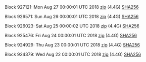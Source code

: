 Block 927121: Mon Aug 27 00:00:01 UTC 2018 [zip](https://dash-bootstrap.ams3.digitaloceanspaces.com/mainnet/2018-08-27/bootstrap.dat.zip) (4.4G) [SHA256](https://dash-bootstrap.ams3.digitaloceanspaces.com/mainnet/2018-08-27/sha256.txt)

Block 926571: Sun Aug 26 00:00:01 UTC 2018 [zip](https://dash-bootstrap.ams3.digitaloceanspaces.com/mainnet/2018-08-26/bootstrap.dat.zip) (4.4G) [SHA256](https://dash-bootstrap.ams3.digitaloceanspaces.com/mainnet/2018-08-26/sha256.txt)

Block 926023: Sat Aug 25 00:00:02 UTC 2018 [zip](https://dash-bootstrap.ams3.digitaloceanspaces.com/mainnet/2018-08-25/bootstrap.dat.zip) (4.4G) [SHA256](https://dash-bootstrap.ams3.digitaloceanspaces.com/mainnet/2018-08-25/sha256.txt)

Block 925476: Fri Aug 24 00:00:01 UTC 2018 [zip](https://dash-bootstrap.ams3.digitaloceanspaces.com/mainnet/2018-08-24/bootstrap.dat.zip) (4.4G) [SHA256](https://dash-bootstrap.ams3.digitaloceanspaces.com/mainnet/2018-08-24/sha256.txt)

Block 924929: Thu Aug 23 00:00:01 UTC 2018 [zip](https://dash-bootstrap.ams3.digitaloceanspaces.com/mainnet/2018-08-23/bootstrap.dat.zip) (4.4G) [SHA256](https://dash-bootstrap.ams3.digitaloceanspaces.com/mainnet/2018-08-23/sha256.txt)

Block 924379: Wed Aug 22 00:00:01 UTC 2018 [zip](https://dash-bootstrap.ams3.digitaloceanspaces.com/mainnet/2018-08-22/bootstrap.dat.zip) (4.4G) [SHA256](https://dash-bootstrap.ams3.digitaloceanspaces.com/mainnet/2018-08-22/sha256.txt)
